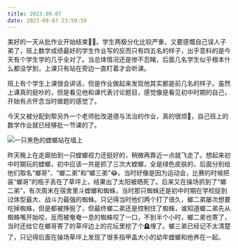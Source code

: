 ```yaml
---
title: 2023.09.07
date: 2023-09-07 23:59:59
---
```


美好的一天从批作业开始结束😵‍💫。学生两极分化比较严重，又要感慨自己误人子弟了，班上数学成绩最好的学生作业写的反而只有四五名的样子，出乎意料的是今天有个学生学的几乎全对了。当总体情况还是惨不忍睹，后面几名学生似乎根本什么都没学到，上课只有站在旁边一直盯着才会听课。

班上有个学生上课很会讲话，但是作业做起来发现他其实都是前几名的样子。虽然上课真的挺吵的，但是看见他和课代表讨论题目，感觉像是看见初中时期的自己，开始有点怀念当时做题的感觉了。

今天又被分配到帮另外一个老师批改道德与法治的作业，真的很烦😤，自己班上的数学作业就已经够批一节课的了。

![一只黑色的螳螂站在墙上](https://cdn.staticaly.com/gh/Heyya-x/picx-images-hosting@master/20230908/IMG_2779.4umxykw4mwhs.jpeg)

昨天晚上在走廊拍到一只螳螂视力还挺好的，稍微再靠近一点就飞走了。想起来初中时期玩的螳螂，初中应该一共是抓了三次大螳螂，全是绿色皮肤的，后面分别给他们取名“螂哥”、“螂二弟”和“螂三弟”😂。当时好像是因为运动会，比赛的时候把装“螂哥”的瓶子丢在了草坪上，结果出了太阳被晒死了。后来又在操场抓到了“螂二弟”，有次周末在宿舍里斗螳螂和蜘蛛，当时那只蜘蛛还是初中时期在学校捉到过体型最大、战斗力最强的蜘蛛。只记得当时他们两个打了很久，螂二弟屡次想要吃掉蜘蛛，但是都被挣脱了，但最终螂二弟还是控制住了蜘蛛，谁知道螂二弟先从蜘蛛嘴开始咬，反而被奄奄一息的蜘蛛咬了一口，不到半个小时，螂二弟也寄了，当时还给它在螂哥寄了的草坪边上的花坛里挖了个🪦埋了。螂三弟已经记不太清楚了，只记得后面在操场草坪上发现了很多指甲盖大小的幼年螳螂和他养在一起。

